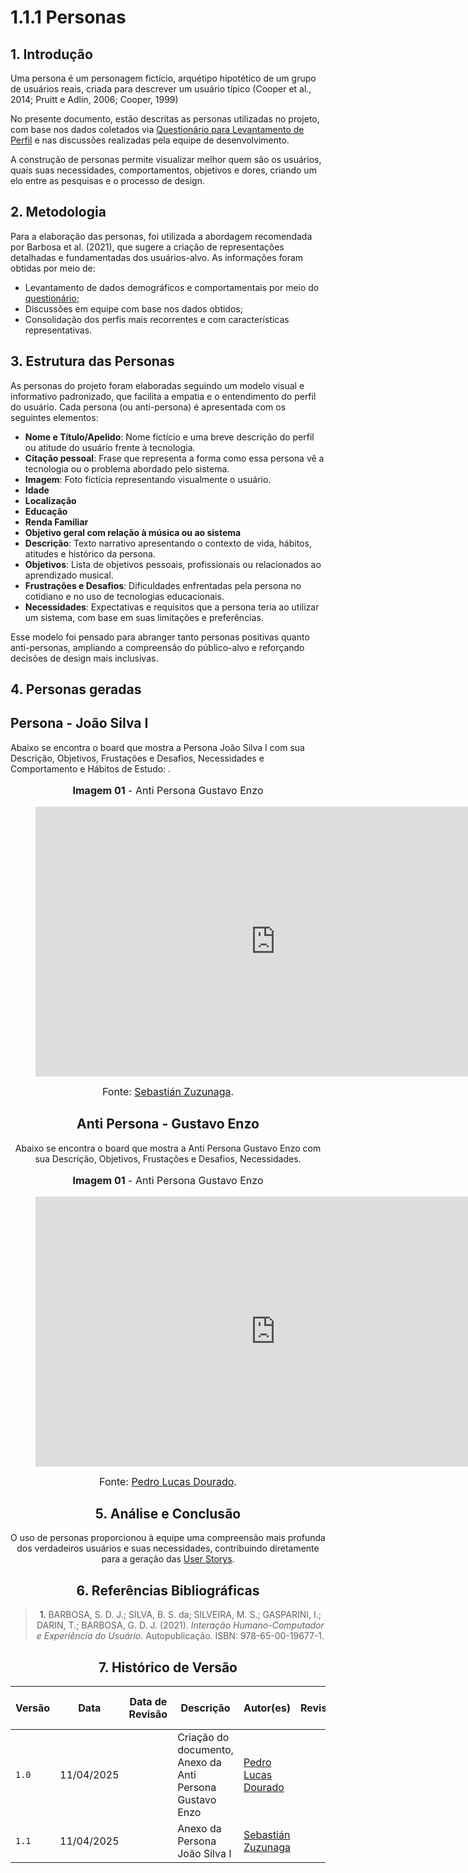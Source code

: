 # 1.1.1 Personas

## 1. Introdução

Uma persona é um personagem fictício, arquétipo hipotético de um grupo de usuários reais, criada para descrever um usuário típico (Cooper et al., 2014; Pruitt e Adlin, 2006; Cooper, 1999)

No presente documento, estão descritas as personas utilizadas no projeto, com base nos dados coletados via [Questionário para Levantamento de Perfil](/Base/1.5.4.Questionario.md) e nas discussões realizadas pela equipe de desenvolvimento.

A construção de personas permite visualizar melhor quem são os usuários, quais suas necessidades, comportamentos, objetivos e dores, criando um elo entre as pesquisas e o processo de design.

## 2. Metodologia

Para a elaboração das personas, foi utilizada a abordagem recomendada por Barbosa et al. (2021), que sugere a criação de representações detalhadas e fundamentadas dos usuários-alvo. As informações foram obtidas por meio de:

- Levantamento de dados demográficos e comportamentais por meio do [questionário](/Base/1.5.4.Questionario.md);
- Discussões em equipe com base nos dados obtidos;
- Consolidação dos perfis mais recorrentes e com características representativas.


## 3. Estrutura das Personas

As personas do projeto foram elaboradas seguindo um modelo visual e informativo padronizado, que facilita a empatia e o entendimento do perfil do usuário. Cada persona (ou anti-persona) é apresentada com os seguintes elementos:

- **Nome e Título/Apelido**: Nome fictício e uma breve descrição do perfil ou atitude do usuário frente à tecnologia.
- **Citação pessoal**: Frase que representa a forma como essa persona vê a tecnologia ou o problema abordado pelo sistema.
- **Imagem**: Foto fictícia representando visualmente o usuário.
- **Idade**
- **Localização**
- **Educação**
- **Renda Familiar**
- **Objetivo geral com relação à música ou ao sistema**
- **Descrição**: Texto narrativo apresentando o contexto de vida, hábitos, atitudes e histórico da persona.
- **Objetivos**: Lista de objetivos pessoais, profissionais ou relacionados ao aprendizado musical.
- **Frustrações e Desafios**: Dificuldades enfrentadas pela persona no cotidiano e no uso de tecnologias educacionais.
- **Necessidades**: Expectativas e requisitos que a persona teria ao utilizar um sistema, com base em suas limitações e preferências.

Esse modelo foi pensado para abranger tanto personas positivas quanto anti-personas, ampliando a compreensão do público-alvo e reforçando decisões de design mais inclusivas.


## 4. Personas geradas

## Persona - João Silva I
Abaixo se encontra o board que mostra a Persona João Silva I com sua Descrição, Objetivos, Frustações e Desafios, Necessidades e Comportamento e Hábitos de Estudo: .


<center>
<figure markdown>
  <font size="3"><p style="text-align: center"><b>Imagem 01</b> - Anti Persona Gustavo Enzo</p></font>

<iframe width="768" height="432" src="https://miro.com/app/embed/uXjVIHXe_e0=/?pres=1&frameId=3458764624551272616&embedId=131387859835" frameborder="0" scrolling="no" allow="fullscreen; clipboard-read; clipboard-write" allowfullscreen></iframe>

  <font size="3"><p style="text-align: center">Fonte: 
    [Sebastián Zuzunaga](https://github.com/sebazac332).
  </p></font>

</figure>

## Anti Persona - Gustavo Enzo
Abaixo se encontra o board que mostra a Anti Persona Gustavo Enzo com sua Descrição, Objetivos, Frustações e Desafios, Necessidades.


<center>
<figure markdown>
  <font size="3"><p style="text-align: center"><b>Imagem 01</b> - Anti Persona Gustavo Enzo</p></font>

<iframe width="768" height="432" src="https://miro.com/app/embed/uXjVIHXe_e0=/?pres=1&frameId=3458764624031428386&embedId=940406405378" frameborder="0" scrolling="no" allow="fullscreen; clipboard-read; clipboard-write" allowfullscreen></iframe>

  <font size="3"><p style="text-align: center">Fonte: 
    [Pedro Lucas Dourado](https://github.com/lucasdray).
  </p></font>

</figure>

</center>



## 5. Análise e Conclusão

O uso de personas proporcionou à equipe uma compreensão mais profunda dos verdadeiros usuários e suas necessidades, contribuindo diretamente para a geração das [User Storys](Base/1.1.DesignSprint/1.1.3.Decisao.md).

## 6. Referências Bibliográficas

> <a id="REF1">1.</a> BARBOSA, S. D. J.; SILVA, B. S. da; SILVEIRA, M. S.; GASPARINI, I.; DARIN, T.; BARBOSA, G. D. J. (2021). *Interação Humano-Computador e Experiência do Usuário*. Autopublicação. ISBN: 978-65-00-19677-1.

## 7. Histórico de Versão

| Versão | Data       | Data de Revisão | Descrição                                                | Autor(es)                                           | Revisor(es) | Detalhes da revisão |
| ------ | ---------- | --------------- | -------------------------------------------------------- | --------------------------------------------------- | ----------- | ------------------- |
| `1.0`  | 11/04/2025 |                 | Criação do documento, Anexo da Anti Persona Gustavo Enzo | [Pedro Lucas Dourado](https://github.com/lucasdray) |             |                     |
| `1.1`  | 11/04/2025 |                 | Anexo da Persona João Silva I | [Sebastián Zuzunaga](https://github.com/sebazac332) |             |                     |
